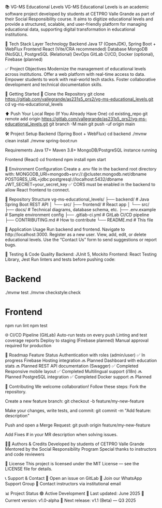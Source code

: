 📚 VG-MS Educational Levels
VG-MS Educational Levels is an academic software project developed by students at CETPRO Valle Grande as part of their Social Responsibility course. It aims to digitize educational levels and provide a structured, scalable, and user-friendly platform for managing educational data, supporting digital transformation in educational institutions.

🔧 Tech Stack
Layer	Technology
Backend	Java 17 (OpenJDK), Spring Boot + WebFlux
Frontend	React (Vite/CRA recommended)
Database	MongoDB (NoSQL), PostgreSQL (Relational)
DevOps	GitLab CI/CD, Docker (optional), Firebase (planned)

✅ Project Objectives
Modernize the management of educational levels across institutions.
Offer a web platform with real-time access to data.
Empower students to work with real-world tech stacks.
Foster collaborative development and technical documentation skills.

🚀 Getting Started
🔁 Clone the Repository
git clone https://gitlab.com/vallegrande/as231s5_prs2/vg-ms-educational_levels.git
cd vg-ms-educational_levels

⬆️ Push Your Local Repo (If You Already Have One)
cd existing_repo
git remote add origin https://gitlab.com/vallegrande/as231s5_prs2/vg-ms-educational_levels.git
git branch -M main
git push -uf origin main


🛠️ Project Setup
Backend (Spring Boot + WebFlux)
cd backend
./mvnw clean install
./mvnw spring-boot:run

Requirements
Java 17+
Maven 3.8+
MongoDB/PostgreSQL instance running

Frontend (React)
cd frontend
npm install
npm start

🔐 Environment Configuration
Create a .env file in the backend root directory with:
MONGODB_URI=mongodb+srv://<user>:<password>@cluster.mongodb.net/dbname
POSTGRES_URL=jdbc:postgresql://localhost:5432/dbname
JWT_SECRET=your_secret_key
✅ CORS must be enabled in the backend to allow React frontend to connect.

📁 Repository Structure
vg-ms-educational_levels/
├── backend/          # Java Spring Boot REST API
│   └── src/
├── frontend/         # React app
│   └── src/
├── docs/             # Technical diagrams, database schema, etc.
├── .env.example      # Sample environment config
├── .gitlab-ci.yml    # GitLab CI/CD pipeline
├── CONTRIBUTING.md   # How to contribute
└── README.md         # This file

🧩 Application Usage
Run backend and frontend.
Navigate to http://localhost:3000.
Register as a new user.
View, add, edit, or delete educational levels.
Use the “Contact Us” form to send suggestions or report bugs.

🧪 Testing & Code Quality
Backend: JUnit 5, Mockito
Frontend: React Testing Library, Jest
Run linters and tests before pushing code:

# Backend
./mvnw test
./mvnw checkstyle:check

# Frontend
npm run lint
npm test

🌐 CI/CD Pipeline (GitLab)
Auto-run tests on every push
Linting and test coverage reports
Deploy to staging (Firebase planned)
Manual approval required for production

🔭 Roadmap
Feature	Status
Authentication with roles (admin/user)	 ✅ In progress
Firebase Hosting integration	           🔜 Planned
Dashboard with education stats	         🔜 Planned
REST API documentation (Swagger)	       ✅ Completed
Responsive mobile layout	               ✅ Completed
Multilingual support (i18n)	             🔜 Planned
PostgreSQL integration	                 ✅ Completed
Docker support	                         🔜 Planned

🤝 Contributing
We welcome collaboration! Follow these steps:
Fork the repository.

Create a new feature branch:
git checkout -b feature/my-new-feature

Make your changes, write tests, and commit:
git commit -m "Add feature: description"

Push and open a Merge Request:
git push origin feature/my-new-feature

Add Fixes #<issue-number> in your MR description when solving issues.

🧑‍💻 Authors & Credits
Developed by students of CETPRO Valle Grande
Mentored by the Social Responsibility Program
Special thanks to instructors and code reviewers

📜 License
This project is licensed under the MIT License — see the LICENSE file for details.

📞 Support & Contact
📩 Open an issue on GitLab
💬 Join our WhatsApp Support Group
📧 Contact instructors via institutional email

📊 Project Status
🟢 Active Development
🔄 Last updated: June 2025
🚀 Current version: v1.0-alpha
🧠 Next release: v1.1 (Beta) — Q3 2025
